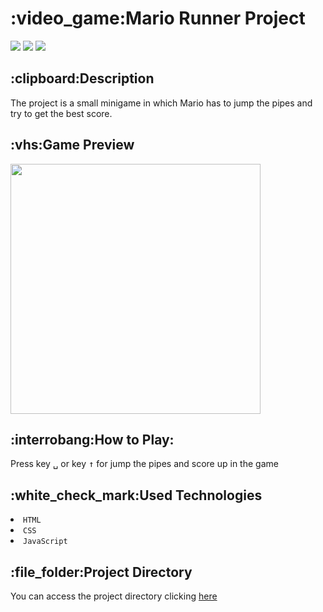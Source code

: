 <h1>:video_game:Mario Runner Project </h1>
<div>
<img src="https://img.shields.io/badge/Status-In%20development-green"/>
<img src="https://img.shields.io/badge/release%20data-june-%23a1a328"/>
<img src="https://img.shields.io/github/stars/willycosta/mariorunner"/>
</div>

<h2>:clipboard:Description</h2>
<p>The project is a small minigame in which Mario has to jump the pipes and try to get the best score.</p>

<h2>:vhs:Game Preview</h2>
<img src="https://user-images.githubusercontent.com/47909331/172092500-e5c5c8c7-dd47-42fd-81fa-95266d02514f.gif" width="400" height="400"/>


<h2>:interrobang:How to Play:</h2>
<p>Press key <kbd>␣</kbd> or key <kbd>↑</kbd> for jump the pipes and score up in the game</p>

<h2>:white_check_mark:Used Technologies</h2>
<li><code>HTML</code></li>
<li><code>CSS</code></li>
<li><code>JavaScript</code></li>

<h2>:file_folder:Project Directory</h2>
<p>You can access the project directory clicking <a href="https://github.com/willycosta/mariorunner">here</a></p>
